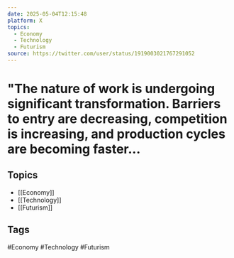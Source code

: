 ```yaml
---
date: 2025-05-04T12:15:48
platform: X
topics:
  - Economy
  - Technology
  - Futurism
source: https://twitter.com/user/status/1919003021767291052
---
```

# "The nature of work is undergoing significant transformation. Barriers to entry are decreasing, competition is increasing, and production cycles are becoming faster...

## Topics
- [[Economy]]
- [[Technology]]
- [[Futurism]]

## Tags
#Economy #Technology #Futurism